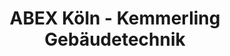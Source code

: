 ---
title: "ABEX Köln - Kemmerling Gebäudetechnik"
url: /koeln/abex-koeln-kemmerling-gebaeudetechnik/
shop: Badezimmer
---